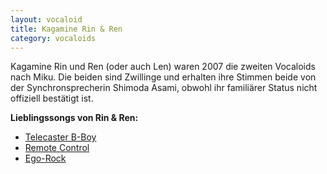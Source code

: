 ```yaml
---
layout: vocaloid
title: Kagamine Rin & Ren
category: vocaloids
---
```


Kagamine Rin und Ren (oder auch Len) waren 2007 die zweiten Vocaloids nach Miku. Die beiden sind Zwillinge und erhalten
ihre Stimmen beide von der Synchronsprecherin Shimoda Asami, obwohl ihr familiärer Status nicht offiziell bestätigt ist.

<div>
    <b>Lieblingssongs von Rin & Ren:</b>
    <ul>
        <li><a href="https://youtu.be/i-DZukWFR64?si=61XeBGeD9psbfjJZ">Telecaster B-Boy</a></li>
        <li><a href="https://youtu.be/1st0XSY0VKQ?si=wnrWYmb72lGljmWT">Remote Control</a></li>
        <li><a href="https://youtu.be/zi7-jk4LdX0?si=ZDyq-pm4pjF-bd9P">Ego-Rock</a></li>
    </ul>
</div>